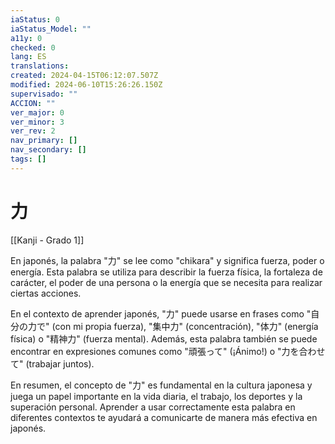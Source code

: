 ```yaml
---
iaStatus: 0
iaStatus_Model: ""
a11y: 0
checked: 0
lang: ES
translations: 
created: 2024-04-15T06:12:07.507Z
modified: 2024-06-10T15:26:26.150Z
supervisado: ""
ACCION: ""
ver_major: 0
ver_minor: 3
ver_rev: 2
nav_primary: []
nav_secondary: []
tags: []
---
```

# 力

[[Kanji - Grado 1]]

En japonés, la palabra "力" se lee como "chikara" y significa fuerza, poder o energía. Esta palabra se utiliza para describir la fuerza física, la fortaleza de carácter, el poder de una persona o la energía que se necesita para realizar ciertas acciones.

En el contexto de aprender japonés, "力" puede usarse en frases como "自分の力で" (con mi propia fuerza), "集中力" (concentración), "体力" (energía física) o "精神力" (fuerza mental). Además, esta palabra también se puede encontrar en expresiones comunes como "頑張って" (¡Ánimo!) o "力を合わせて" (trabajar juntos).

En resumen, el concepto de "力" es fundamental en la cultura japonesa y juega un papel importante en la vida diaria, el trabajo, los deportes y la superación personal. Aprender a usar correctamente esta palabra en diferentes contextos te ayudará a comunicarte de manera más efectiva en japonés.
